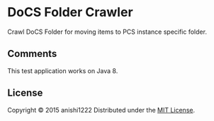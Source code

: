 # DoCS Folder Crawler

Crawl DoCS Folder for moving items to PCS instance specific folder.

<!--## How To ##-->

<!--## How to run sample application ##-->
<!--### Edit docs2pcs.json ###-->
<!--+   `hostname`, `port`  -->
<!--    Host name and port number for connecting BPM server.-->

<!--+   `username`, `password`-->
<!--    User credentials for connecting BPM server.-->

<!--### Run! ###-->
<!--java -cp $CLASSPATH test.AuditProcImage `Instance ID` `File Path` `Image type`-->

<!--+   `Instance ID` :  -->
<!--    Process Instance ID, which is used to specify process instance.-->

<!--+   `File Path` :  -->
<!--    Full path of audit trail image file (if a file exists, overwrite and replace the file.)-->

<!--+   `Image Type` :  -->
<!--    set 'Process', or 'Audit'  -->


## Comments ##
This test application works on Java 8.

License
----------
Copyright &copy; 2015 anishi1222
Distributed under the [MIT License][mit].  

[MIT]: http://www.opensource.org/licenses/mit-license.php
